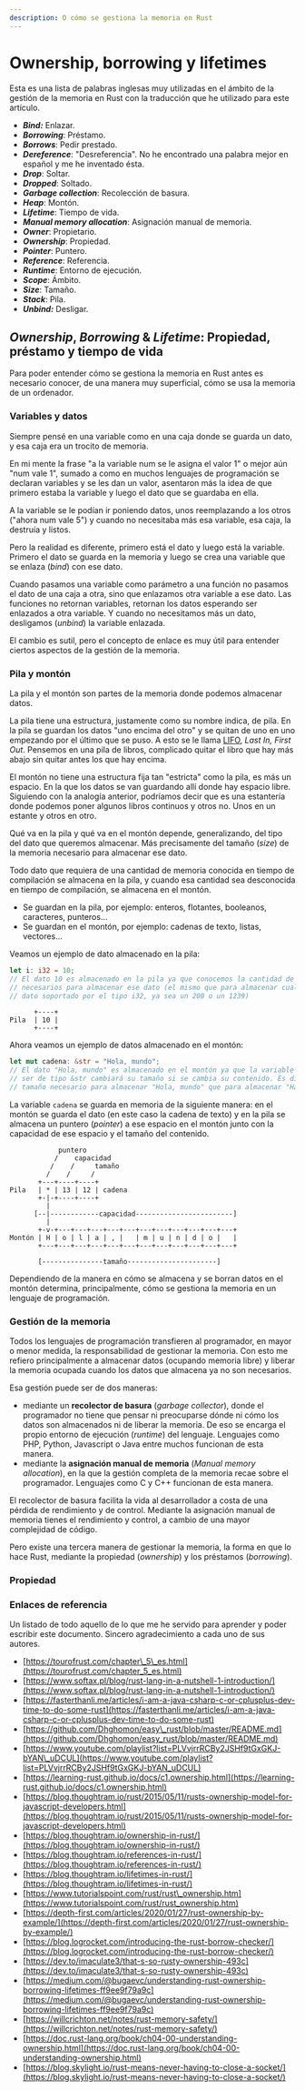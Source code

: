 ```yaml
---
description: O cómo se gestiona la memoria en Rust
---
```


# Ownership, borrowing y lifetimes

Esta es una lista de palabras inglesas muy utilizadas en el ámbito de la gestión de la memoria en Rust con la traducción que he utilizado para este artículo.

* _**Bind:**_ Enlazar.
* _**Borrowing**_: Préstamo.
* _**Borrows**_: Pedir prestado.
* _**Dereference**_: "Desreferencia". No he encontrado una palabra mejor en español y me he inventado ésta.
* _**Drop**_: Soltar.
* _**Dropped**_: Soltado.
* _**Garbage collection**_: Recolección de basura.
* _**Heap**_: Montón.
* _**Lifetime**_: Tiempo de vida.
* _**Manual memory allocation**_: Asignación manual de memoria.
* _**Owner**_: Propietario.
* _**Ownership**_: Propiedad.
* _**Pointer**_: Puntero.
* _**Reference**_: Referencia.
* _**Runtime**_: Entorno de ejecución.
* _**Scope**_: Ámbito.
* _**Size**_: Tamaño.
* _**Stack**_: Pila.
* _**Unbind:**_ Desligar.

## _Ownership_, _Borrowing_ & _Lifetime_: Propiedad, préstamo y tiempo de vida

Para poder entender cómo se gestiona la memoria en Rust antes es necesario conocer, de una manera muy superficial, cómo se usa la memoria de un ordenador.

### Variables y datos

Siempre pensé en una variable como en una caja donde se guarda un dato, y esa caja era un trocito de memoria.

En mi mente la frase "a la variable num se le asigna el valor 1" o mejor aún "num vale 1", sumado a como en muchos lenguajes de programación se declaran variables y se les dan un valor, asentaron más la idea de que primero estaba la variable y luego el dato que se guardaba en ella.

A la variable se le podían ir poniendo datos, unos reemplazando a los otros \("ahora num vale 5"\) y cuando no necesitaba más esa variable, esa caja, la destruía y listos.

Pero la realidad es diferente, primero está el dato y luego está la variable. Primero el dato se guarda en la memoria y luego se crea una variable que se enlaza \(_bind_\) con ese dato. 

Cuando pasamos una variable como parámetro a una función no pasamos el dato de una caja a otra, sino que enlazamos otra variable a ese dato. Las funciones no retornan variables, retornan los datos esperando ser enlazados a otra variable. Y cuando no necesitamos más un dato, desligamos \(_unbind_\) la variable enlazada.

El cambio es sutil, pero el concepto de enlace es muy útil para entender ciertos aspectos de la gestión de la memoria.

### Pila y montón

La pila y el montón son partes de la memoria donde podemos almacenar datos.

La pila tiene una estructura, justamente como su nombre indica, de pila. En la pila se guardan los datos "uno encima del otro" y se quitan de uno en uno empezando por el último que se puso. A esto se le llama [LIFO](https://es.wikipedia.org/wiki/Last_in%2C_first_out), _Last In, First Out_. Pensemos en una pila de libros, complicado quitar el libro que hay más abajo sin quitar antes los que hay encima.

El montón no tiene una estructura fija tan "estricta" como la pila, es más un espacio. En la que los datos se van guardando allí donde hay espacio libre. Siguiendo con la analogía anterior, podríamos decir que es una estantería donde podemos poner algunos libros continuos y otros no. Unos en un estante y otros en otro.

Qué va en la pila y qué va en el montón depende, generalizando, del tipo del dato que queremos almacenar. Más precisamente del tamaño \(_size_\) de la memoria necesario para almacenar ese dato.

Todo dato que requiera de una cantidad de memoria conocida en tiempo de compilación se almacena en la pila, y cuando esa cantidad sea desconocida en tiempo de compilación, se almacena en el montón.

* Se guardan en la pila, por ejemplo: enteros, flotantes, booleanos, caracteres, punteros...
* Se guardan en el montón, por ejemplo: cadenas de texto, listas, vectores...

Veamos un ejemplo de dato almacenado en la pila:

```rust
let i: i32 = 10;
// El dato 10 es almacenado en la pila ya que conocemos la cantidad de bytes
// necesarios para almacenar ese dato (el mismo que para almacenar cualquier
// dato soportado por el tipo i32, ya sea un 200 o un 1239)
```

```text
      +----+
Pila  | 10 |
      +----+
```

Ahora veamos un ejemplo de datos almacenado en el montón:

```rust
let mut cadena: &str = "Hola, mundo";
// El dato "Hola, mundo" es almacenado en el montón ya que la variable cadena al
// ser de tipo &str cambiará su tamaño si se cambia su contenido. Es diferente el
// tamaño necesario para almacenar "Hola, mundo" que para almacenar "Hasta luego"
```

La variable `cadena` se guarda en memoria de la siguiente manera: en el montón se guarda el dato \(en este caso la cadena de texto\) y en la pila se almacena un puntero \(_pointer_\) a ese espacio en el montón junto con la capacidad de ese espacio y el tamaño del contenido.

```text
            puntero
           /    capacidad
          /    /     tamaño
         /    /     /
       +---+----+----+
Pila   | * | 13 | 12 | cadena
       +-|-+----+----+
         |
      [--|------------capacidad------------------------]
         |
       +-v-+---+---+---+---+---+---+---+---+---+---+---+
Montón | H | o | l | a | , |   | m | u | n | d | o |   |
       +---+---+---+---+---+---+---+---+---+---+---+---+

       [---------------tamaño----------------------]
```

Dependiendo de la manera en cómo se almacena y se borran datos en el montón  determina, principalmente, cómo se gestiona la memoria en un lenguaje de programación.

### Gestión de la memoria

Todos los lenguajes de programación transfieren al programador, en mayor o menor medida, la responsabilidad de gestionar la memoria. Con esto me refiero principalmente a almacenar datos \(ocupando memoria libre\) y liberar la memoria ocupada cuando los datos que almacena ya no son necesarios.

Esa gestión puede ser de dos maneras:

* mediante un **recolector de basura** \(_garbage collector_\), donde el programador no tiene que pensar ni preocuparse dónde ni cómo los datos son almacenados ni de liberar la memoria. De eso se encarga el propio entorno de ejecución \(_runtime_\) del lenguaje. Lenguajes como PHP, Python, Javascript o Java entre muchos funcionan de esta manera.
* mediante la **asignación manual de memoria** \(_Manual memory allocation_\), en la que la gestión completa de la memoria recae sobre el programador. Lenguajes como C y C++ funcionan de esta manera.

El recolector de basura facilita la vida al desarrollador a costa de una pérdida de rendimiento y de control. Mediante la asignación manual de memoria tienes el rendimiento y control, a cambio de una mayor complejidad de código.

Pero existe una tercera manera de gestionar la memoria, la forma en que lo hace Rust, mediante la propiedad \(_ownership_\) y los préstamos \(_borrowing_\).

### Propiedad



### Enlaces de referencia

Un listado de todo aquello de lo que me he servido para aprender y poder escribir este documento. Sincero agradecimiento a cada uno de sus autores.

* [https://tourofrust.com/chapter\_5\_es.html](https://tourofrust.com/chapter_5_es.html)
* [https://www.softax.pl/blog/rust-lang-in-a-nutshell-1-introduction/](https://www.softax.pl/blog/rust-lang-in-a-nutshell-1-introduction/)
* [https://fasterthanli.me/articles/i-am-a-java-csharp-c-or-cplusplus-dev-time-to-do-some-rust](https://fasterthanli.me/articles/i-am-a-java-csharp-c-or-cplusplus-dev-time-to-do-some-rust)
* [https://github.com/Dhghomon/easy\_rust/blob/master/README.md](https://github.com/Dhghomon/easy_rust/blob/master/README.md)
* [https://www.youtube.com/playlist?list=PLVvjrrRCBy2JSHf9tGxGKJ-bYAN\_uDCUL](https://www.youtube.com/playlist?list=PLVvjrrRCBy2JSHf9tGxGKJ-bYAN_uDCUL)
* [https://learning-rust.github.io/docs/c1.ownership.html](https://learning-rust.github.io/docs/c1.ownership.html)
* [https://blog.thoughtram.io/rust/2015/05/11/rusts-ownership-model-for-javascript-developers.html](https://blog.thoughtram.io/rust/2015/05/11/rusts-ownership-model-for-javascript-developers.html)
* [https://blog.thoughtram.io/ownership-in-rust/](https://blog.thoughtram.io/ownership-in-rust/)
* [https://blog.thoughtram.io/references-in-rust/](https://blog.thoughtram.io/references-in-rust/)
* [https://blog.thoughtram.io/lifetimes-in-rust/](https://blog.thoughtram.io/lifetimes-in-rust/)
* [https://www.tutorialspoint.com/rust/rust\_ownership.htm](https://www.tutorialspoint.com/rust/rust_ownership.htm)
* [https://depth-first.com/articles/2020/01/27/rust-ownership-by-example/](https://depth-first.com/articles/2020/01/27/rust-ownership-by-example/)
* [https://blog.logrocket.com/introducing-the-rust-borrow-checker/](https://blog.logrocket.com/introducing-the-rust-borrow-checker/)
* [https://dev.to/imaculate3/that-s-so-rusty-ownership-493c](https://dev.to/imaculate3/that-s-so-rusty-ownership-493c)
* [https://medium.com/@bugaevc/understanding-rust-ownership-borrowing-lifetimes-ff9ee9f79a9c](https://medium.com/@bugaevc/understanding-rust-ownership-borrowing-lifetimes-ff9ee9f79a9c)
* [https://willcrichton.net/notes/rust-memory-safety/](https://willcrichton.net/notes/rust-memory-safety/)
* [https://doc.rust-lang.org/book/ch04-00-understanding-ownership.html](https://doc.rust-lang.org/book/ch04-00-understanding-ownership.html)
* [https://blog.skylight.io/rust-means-never-having-to-close-a-socket/](https://blog.skylight.io/rust-means-never-having-to-close-a-socket/)

